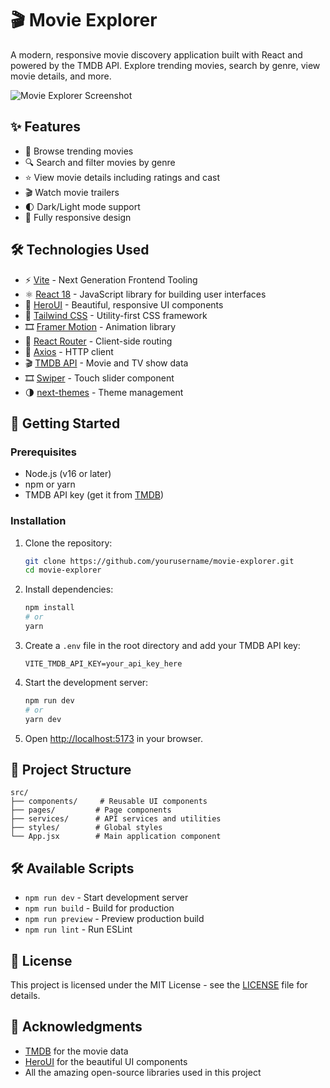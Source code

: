 # 🎬 Movie Explorer

A modern, responsive movie discovery application built with React and powered by the TMDB API. Explore trending movies, search by genre, view movie details, and more.

![Movie Explorer Screenshot](./public/screenshot.png)

## ✨ Features

- 🎥 Browse trending movies
- 🔍 Search and filter movies by genre
- ⭐ View movie details including ratings and cast
- 🎬 Watch movie trailers
- 🌓 Dark/Light mode support
- 📱 Fully responsive design

## 🛠️ Technologies Used

- ⚡ [Vite](https://vitejs.dev/) - Next Generation Frontend Tooling
- ⚛️ [React 18](https://reactjs.org/) - JavaScript library for building user interfaces
- 🎨 [HeroUI](https://heroui.com/) - Beautiful, responsive UI components
- 🎨 [Tailwind CSS](https://tailwindcss.com/) - Utility-first CSS framework
- 🎞️ [Framer Motion](https://www.framer.com/motion/) - Animation library
- 🔄 [React Router](https://reactrouter.com/) - Client-side routing
- 📡 [Axios](https://axios-http.com/) - HTTP client
- 🎬 [TMDB API](https://www.themoviedb.org/documentation/api) - Movie and TV show data
- 🎞️ [Swiper](https://swiperjs.com/) - Touch slider component
- 🌗 [next-themes](https://github.com/pacocoursey/next-themes) - Theme management

## 🚀 Getting Started

### Prerequisites

- Node.js (v16 or later)
- npm or yarn
- TMDB API key (get it from [TMDB](https://www.themoviedb.org/settings/api))

### Installation

1. Clone the repository:
   ```bash
   git clone https://github.com/yourusername/movie-explorer.git
   cd movie-explorer
   ```

2. Install dependencies:
   ```bash
   npm install
   # or
   yarn
   ```

3. Create a `.env` file in the root directory and add your TMDB API key:
   ```env
   VITE_TMDB_API_KEY=your_api_key_here
   ```

4. Start the development server:
   ```bash
   npm run dev
   # or
   yarn dev
   ```

5. Open [http://localhost:5173](http://localhost:5173) in your browser.

## 📂 Project Structure

```
src/
├── components/     # Reusable UI components
├── pages/         # Page components
├── services/      # API services and utilities
├── styles/        # Global styles
└── App.jsx        # Main application component
```

## 🛠 Available Scripts

- `npm run dev` - Start development server
- `npm run build` - Build for production
- `npm run preview` - Preview production build
- `npm run lint` - Run ESLint

## 📝 License

This project is licensed under the MIT License - see the [LICENSE](LICENSE) file for details.

## 🙏 Acknowledgments

- [TMDB](https://www.themovied.com) for the movie data
- [HeroUI](https://heroui.com) for the beautiful UI components
- All the amazing open-source libraries used in this project
